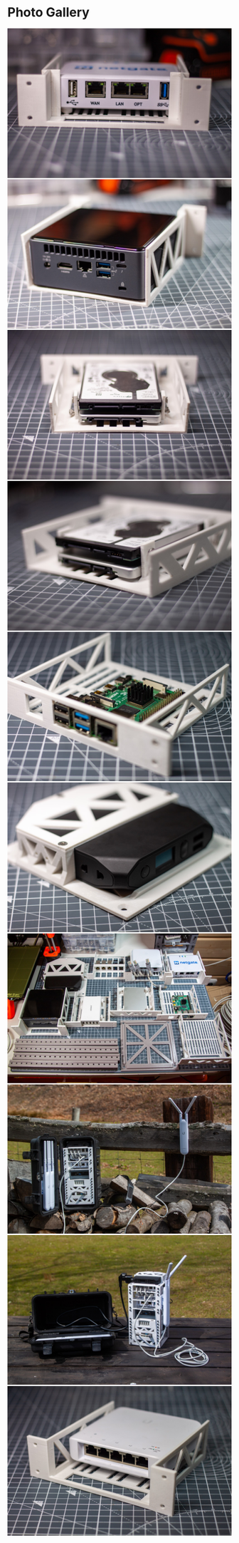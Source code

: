 # Photo Gallery

![](../res/assets/media/img/nimblemodelm-10_Large.jpg)
![](../res/assets/media/img/nimblemodelm-13_Large.jpg)
![](../res/assets/media/img/nimblemodelm-14_Large.jpg)
![](../res/assets/media/img/nimblemodelm-15_Large.jpg)
![](../res/assets/media/img/nimblemodelm-16_Large.jpg)
![](../res/assets/media/img/nimblemodelm-20_Large.jpg)
![](../res/assets/media/img/nimblemodelm-2_Large.jpg)
![](../res/assets/media/img/nimblemodelm-36_Large.jpg)
![](../res/assets/media/img/nimblemodelm-38_Large.jpg)
![](../res/assets/media/img/nimblemodelm-8_Large.jpg)
